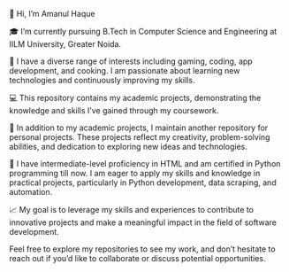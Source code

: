 👋 Hi, I’m Amanul Haque

🎓 I’m currently pursuing B.Tech in Computer Science and Engineering at IILM University, Greater Noida.

👀 I have a diverse range of interests including gaming, coding, app development, and cooking. I am passionate about learning new technologies and continuously improving my skills.

💻 This repository contains my academic projects, demonstrating the knowledge and skills I’ve gained through my coursework.

🔧 In addition to my academic projects, I maintain another repository for personal projects. These projects reflect my creativity, problem-solving abilities, and dedication to exploring new ideas and technologies.

🌱 I have intermediate-level proficiency in HTML and am certified in Python programming till now. I am eager to apply my skills and knowledge in practical projects, particularly in Python development, data scraping, and automation.

📈 My goal is to leverage my skills and experiences to contribute to innovative projects and make a meaningful impact in the field of software development.

Feel free to explore my repositories to see my work, and don’t hesitate to reach out if you’d like to collaborate or discuss potential opportunities.
